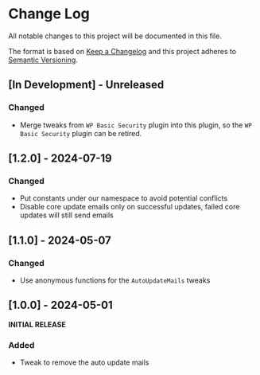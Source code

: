 # Change Log

All notable changes to this project will be documented in this file.

The format is based on [Keep a Changelog](http://keepachangelog.com/)
and this project adheres to [Semantic Versioning](http://semver.org/).

<!--
GitHub MD Syntax:
https://docs.github.com/en/get-started/writing-on-github/getting-started-with-writing-and-formatting-on-github/basic-writing-and-formatting-syntax

Highlighting:
https://docs.github.com/assets/cb-41128/mw-1440/images/help/writing/alerts-rendered.webp

> [!NOTE]
> Highlights information that users should take into account, even when skimming.

> [!IMPORTANT]
> Crucial information necessary for users to succeed.

> [!WARNING]
> Critical content demanding immediate user attention due to potential risks.
-->

## \[In Development\] - Unreleased

<!--
Section Order:

### Added
### Fixed
### Changed
### Deprecated
### Removed
### Security
-->

### Changed

- Merge tweaks from `WP Basic Security` plugin into this plugin, so the `WP Basic Security` plugin can be retired.

## \[1.2.0\] - 2024-07-19

### Changed

- Put constants under our namespace to avoid potential conflicts
- Disable core update emails only on successful updates, failed core updates will still send emails

## \[1.1.0\] - 2024-05-07

### Changed

- Use anonymous functions for the `AutoUpdateMails` tweaks

## \[1.0.0\] - 2024-05-01

**INITIAL RELEASE**

### Added

- Tweak to remove the auto update mails
